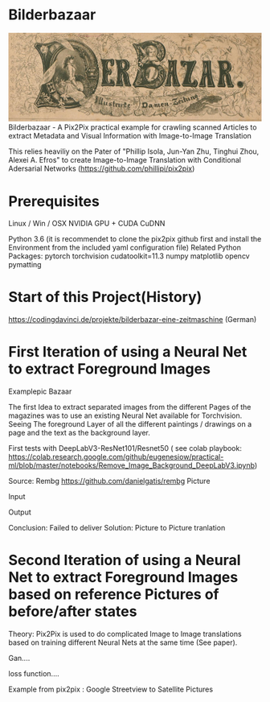 # Bilderbazaar
![Bilderbazaar](https://github.com/wooolfy/Bilderbazaar/blob/main/pic/bazaar.png)
Bilderbazaar - A Pix2Pix practical example for crawling scanned Articles to extract Metadata and Visual Information with Image-to-Image Translation


This relies heaviliy on the Pater of "Phillip Isola, Jun-Yan Zhu, Tinghui Zhou, Alexei A. Efros" to create Image-to-Image Translation with Conditional Adersarial Networks (https://github.com/phillipi/pix2pix)

# Prerequisites
Linux / Win / OSX
NVIDIA GPU + CUDA CuDNN

Python 3.6 
(it is recommendet to clone the pix2pix github first and install the Environment from the included yaml configuration file)
Related Python Packages:
pytorch torchvision cudatoolkit=11.3 
numpy 
matplotlib
opencv
pymatting



# Start of this Project(History)

https://codingdavinci.de/projekte/bilderbazar-eine-zeitmaschine (German)

# First Iteration of using a Neural Net to extract Foreground Images 

Examplepic Bazaar

The first Idea to extract separated images from the different Pages of the magazines was to use an existing Neural Net available for Torchvision. Seeing The foreground Layer of all the different paintings / drawings on a page and the text as the background layer.

First tests with DeepLabV3-ResNet101/Resnet50 ( see colab playbook: https://colab.research.google.com/github/eugenesiow/practical-ml/blob/master/notebooks/Remove_Image_Background_DeepLabV3.ipynb)

Source: Rembg
https://github.com/danielgatis/rembg
Picture

Input

Output  


Conclusion: Failed to deliver 
Solution: Picture to Picture tranlation

# Second Iteration of using a Neural Net to extract Foreground Images based on reference Pictures of before/after states

Theory: Pix2Pix is used to do complicated Image to Image translations based on training different Neural Nets at the same time (See paper).

Gan....

loss function....

Example from pix2pix : Google Streetview to Satellite Pictures


